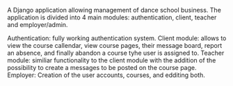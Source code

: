 A Django application allowing management of dance school business.
The application is divided into 4 main modules: authentication, client, teacher and employer/admin.

Authentication: fully working authentication system.
Client module: allows to view the course callendar, view course pages, their message board, report an absence, and finally abandon a course tyhe user is assigned to.
Teacher module: similiar functionality to the client module with the addition of the possibility to create a messages to be posted on the course page.
Employer: Creation of the user accounts, courses, and edditing both.
